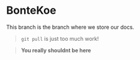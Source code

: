 # BonteKoe
This branch is the branch where we store our docs.
>`git pull` is just too much work!

>**You really shouldnt be here**
